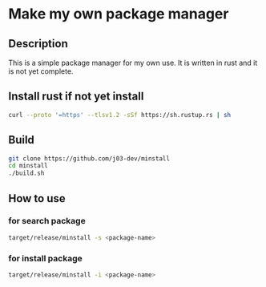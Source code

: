 # Make my own package manager

## Description
This is a simple package manager for my own use. It is written in rust and it is not yet complete.

## Install rust if not yet install
```sh
curl --proto '=https' --tlsv1.2 -sSf https://sh.rustup.rs | sh
```

## Build
```sh
git clone https://github.com/j03-dev/minstall
cd minstall
./build.sh
```

## How to use
### for search package
```bash
target/release/minstall -s <package-name>
```

### for install package
```bash
target/release/minstall -i <package-name>
```
